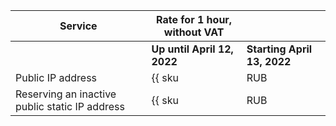 | Service | Rate for 1 hour, without VAT | |
| ----- | ----- | ----- |
| | **Up until April 12, 2022** | **Starting April 13, 2022** |
| Public IP address | {{ sku|RUB|network.public_fips|string }} | ₽0.24 |
| Reserving an inactive public static IP address | {{ sku|RUB|network.public_fips.deallocated|string }} | ₽0.31 |